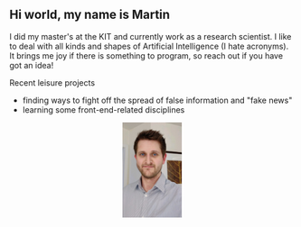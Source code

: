 ## Hi world, my name is Martin

I did my master's at the KIT and currently work as a research scientist. I like to deal with all kinds and shapes of Artificial Intelligence (I hate acronyms).<br>
It brings me joy if there is something to program, so reach out if you have got an idea!

Recent leisure projects
* finding ways to fight off the spread of false information and "fake news"
* learning some front-end-related disciplines

<p align="center">
    <img src="img/1553834524581_cr.jpg" width=105>
</p>
